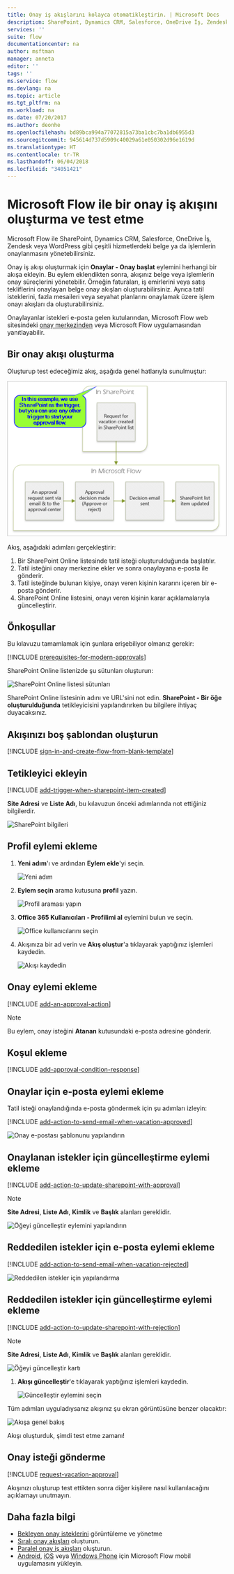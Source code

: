 ```yaml
---
title: Onay iş akışlarını kolayca otomatikleştirin. | Microsoft Docs
description: SharePoint, Dynamics CRM, Salesforce, OneDrive İş, Zendesk veya WordPress ile tümleştirilen onay iş akışlarını otomatikleştirin.
services: ''
suite: flow
documentationcenter: na
author: msftman
manager: anneta
editor: ''
tags: ''
ms.service: flow
ms.devlang: na
ms.topic: article
ms.tgt_pltfrm: na
ms.workload: na
ms.date: 07/20/2017
ms.author: deonhe
ms.openlocfilehash: bd89bca994a77072815a73ba1cbc7ba1db6955d3
ms.sourcegitcommit: 945614d737d5909c40029a61e050302d96e1619d
ms.translationtype: HT
ms.contentlocale: tr-TR
ms.lasthandoff: 06/04/2018
ms.locfileid: "34051421"
---
```

# <a name="create-and-test-an-approval-workflow-with-microsoft-flow"></a>Microsoft Flow ile bir onay iş akışını oluşturma ve test etme

Microsoft Flow ile SharePoint, Dynamics CRM, Salesforce, OneDrive İş, Zendesk veya WordPress gibi çeşitli hizmetlerdeki belge ya da işlemlerin onaylanmasını yönetebilirsiniz.

Onay iş akışı oluşturmak için **Onaylar - Onay başlat** eylemini herhangi bir akışa ekleyin. Bu eylem eklendikten sonra, akışınız belge veya işlemlerin onay süreçlerini yönetebilir. Örneğin faturaları, iş emirlerini veya satış tekliflerini onaylayan belge onay akışları oluşturabilirsiniz. Ayrıca tatil isteklerini, fazla mesaileri veya seyahat planlarını onaylamak üzere işlem onayı akışları da oluşturabilirsiniz.

Onaylayanlar istekleri e-posta gelen kutularından, Microsoft Flow web sitesindeki [onay merkezinden](https://flow.microsoft.com/manage/approvals/received/) veya Microsoft Flow uygulamasından yanıtlayabilir.

## <a name="create-an-approval-flow"></a>Bir onay akışı oluşturma
Oluşturup test edeceğimiz akış, aşağıda genel hatlarıyla sunulmuştur:

   ![Akışa genel bakış](./media/modern-approvals/create-flow-overview.png)

Akış, aşağıdaki adımları gerçekleştirir:

1. Bir SharePoint Online listesinde tatil isteği oluşturulduğunda başlatılır.
2. Tatil isteğini onay merkezine ekler ve sonra onaylayana e-posta ile gönderir.
3. Tatil isteğinde bulunan kişiye, onayı veren kişinin kararını içeren bir e-posta gönderir.
4. SharePoint Online listesini, onayı veren kişinin karar açıklamalarıyla güncelleştirir.

## <a name="prerequisites"></a>Önkoşullar
Bu kılavuzu tamamlamak için şunlara erişebiliyor olmanız gerekir:

[!INCLUDE [prerequisites-for-modern-approvals](includes/prerequisites-for-modern-approvals.md)]

SharePoint Online listenizde şu sütunları oluşturun:

   ![SharePoint Online listesi sütunları](./media/modern-approvals/sharepoint-list-fields.png)

SharePoint Online listesinin adını ve URL'sini not edin. **SharePoint - Bir öğe oluşturulduğunda** tetikleyicisini yapılandırırken bu bilgilere ihtiyaç duyacaksınız.

## <a name="create-your-flow-from-the-blank-template"></a>Akışınızı boş şablondan oluşturun
[!INCLUDE [sign-in-and-create-flow-from-blank-template](includes/sign-in-and-create-flow-from-blank-template.md)]

## <a name="add-a-trigger"></a>Tetikleyici ekleyin

[!INCLUDE [add-trigger-when-sharepoint-item-created](includes/add-trigger-when-sharepoint-item-created.md)]

**Site Adresi** ve **Liste Adı**, bu kılavuzun önceki adımlarında not ettiğiniz bilgilerdir.

![SharePoint bilgileri](./media/modern-approvals/select-sharepoint-site-info.png)

## <a name="add-a-profile-action"></a>Profil eylemi ekleme

1. **Yeni adım**'ı ve ardından **Eylem ekle**'yi seçin.
   
    ![Yeni adım](./media/modern-approvals/select-sharepoint-add-action.png)
2. **Eylem seçin** arama kutusuna **profil** yazın.
   
    ![Profil araması yapın](./media/modern-approvals/search-for-profile.png)
3. **Office 365 Kullanıcıları - Profilimi al** eylemini bulun ve seçin.
   
    ![Office kullanıcılarını seçin](./media/modern-approvals/select-my-profile.png)
4. Akışınıza bir ad verin ve **Akış oluştur**'a tıklayarak yaptığınız işlemleri kaydedin.
   
    ![Akışı kaydedin](./media/modern-approvals/save.png)

## <a name="add-an-approval-action"></a>Onay eylemi ekleme

[!INCLUDE [add-an-approval-action](includes/add-an-approval-action.md)]

> [!NOTE]
> Bu eylem, onay isteğini **Atanan** kutusundaki e-posta adresine gönderir.
>
>

## <a name="add-a-condition"></a>Koşul ekleme

[!INCLUDE [add-approval-condition-response](includes/add-approval-condition-response.md)]

## <a name="add-an-email-action-for-approvals"></a>Onaylar için e-posta eylemi ekleme

Tatil isteği onaylandığında e-posta göndermek için şu adımları izleyin:

[!INCLUDE [add-action-to-send-email-when-vacation-approved](includes/add-action-to-send-email-when-vacation-approved.md)]

   ![Onay e-postası şablonunu yapılandırın](./media/sequential-modern-approvals/yes-email-config.png)

## <a name="add-an-update-action-for-approved-requests"></a>Onaylanan istekler için güncelleştirme eylemi ekleme

[!INCLUDE [add-action-to-update-sharepoint-with-approval](includes/add-action-to-update-sharepoint-with-approval.md)]

> [!NOTE]
> **Site Adresi**, **Liste Adı**, **Kimlik** ve **Başlık** alanları gereklidir.
>
>

![Öğeyi güncelleştir eylemini yapılandırın](./media/modern-approvals/configure-update-item.png)

## <a name="add-an-email-action-for-rejections"></a>Reddedilen istekler için e-posta eylemi ekleme

[!INCLUDE [add-action-to-send-email-when-vacation-rejected](includes/add-action-to-send-email-when-vacation-rejected.md)]

![Reddedilen istekler için yapılandırma](./media/modern-approvals/configure-rejected-email.png)

## <a name="add-update-action-for-rejected-requests"></a>Reddedilen istekler için güncelleştirme eylemi ekleme

[!INCLUDE [add-action-to-update-sharepoint-with-rejection](includes/add-action-to-update-sharepoint-with-rejection.md)]

   > [!NOTE]
   > **Site Adresi**, **Liste Adı**, **Kimlik** ve **Başlık** alanları gereklidir.
   >
   >

![Öğeyi güncelleştir kartı](./media/modern-approvals/configure-update-item-no.png)

1. **Akışı güncelleştir**'e tıklayarak yaptığınız işlemleri kaydedin.
   
    ![Güncelleştir eylemini seçin](./media/modern-approvals/update.png)

Tüm adımları uyguladıysanız akışınız şu ekran görüntüsüne benzer olacaktır:

![Akışa genel bakış](./media/modern-approvals/completed-flow.png)

Akışı oluşturduk, şimdi test etme zamanı!

## <a name="request-an-approval"></a>Onay isteği gönderme

[!INCLUDE [request-vacation-approval](includes/request-vacation-approval.md)]

Akışınızı oluşturup test ettikten sonra diğer kişilere nasıl kullanılacağını açıklamayı unutmayın.

## <a name="learn-more"></a>Daha fazla bilgi

* [Bekleyen onay isteklerini](approve-reject-requests.md) görüntüleme ve yönetme
* [Sıralı onay akışları](sequential-modern-approvals.md) oluşturun.
* [Paralel onay iş akışları](parallel-modern-approvals.md) oluşturun.
* [Android](https://aka.ms/flowmobiledocsandroid), [iOS](https://aka.ms/flowmobiledocsios) veya [Windows Phone](https://aka.ms/flowmobilewindows) için Microsoft Flow mobil uygulamasını yükleyin.
